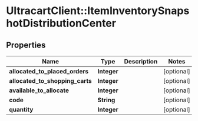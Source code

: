 # UltracartClient::ItemInventorySnapshotDistributionCenter

## Properties
Name | Type | Description | Notes
------------ | ------------- | ------------- | -------------
**allocated_to_placed_orders** | **Integer** |  | [optional] 
**allocated_to_shopping_carts** | **Integer** |  | [optional] 
**available_to_allocate** | **Integer** |  | [optional] 
**code** | **String** |  | [optional] 
**quantity** | **Integer** |  | [optional] 


